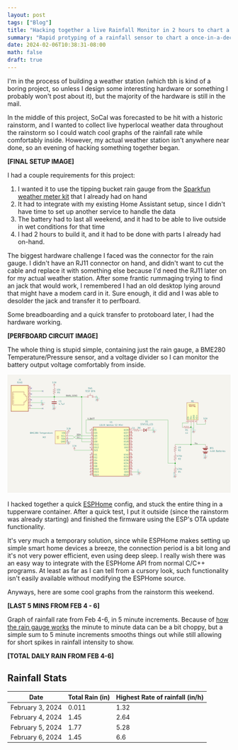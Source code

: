 ```yaml
---
layout: post
tags: ["Blog"]
title: "Hacking together a live Rainfall Monitor in 2 hours to chart a historic California rainstorm"
summary: "Rapid protyping of a rainfall sensor to chart a once-in-a-decade rainstorm"
date: 2024-02-06T10:38:31-08:00
math: false
draft: true
---
```


I'm in the process of building a weather station (which tbh is kind of a boring project, so unless I design some interesting hardware or something I probably won't post about it), but the majority of the hardware is still in the mail. 

In the middle of this project, SoCal was forecasted to be hit with a historic rainstorm, and I wanted to collect live hyperlocal weather data throughout the rainstorm so I could watch cool graphs of the rainfall rate while comfortably inside. However, my actual weather station isn't anywhere near done, so an evening of hacking something together began. 


**[FINAL SETUP IMAGE]**

I had a couple requirements for this project:
1. I wanted it to use the tipping bucket rain gauge from the [Sparkfun weather meter kit](https://www.sparkfun.com/products/15901) that I already had on hand
1. It had to integrate with my existing Home Assistant setup, since I didn't have time to set up another service to handle the data
1. The battery had to last all weekend, and it had to be able to live outside in wet conditions for that time
1. I had 2 hours to build it, and it had to be done with parts I already had on-hand. 
   
The biggest hardware challenge I faced was the connector for the rain gauge. I didn't have an RJ11 connector on hand, and didn't want to cut the cable and replace it with something else because I'd need the RJ11 later on for my actual weather station. After some frantic rummaging trying to find an jack that would work, I remembered I had an old desktop lying around that might have a modem card in it. Sure enough, it did and I was able to desolder the jack and transfer it to perfboard. 


Some breadboarding and a quick transfer to protoboard later, I had the hardware working. 

**[PERFBOARD CIRCUIT IMAGE]**

The whole thing is stupid simple, containing just the rain gauge, a BME280 Temperature/Pressure sensor, and a voltage divider so I can monitor the battery output voltage comfortably from inside. 

![schematic image](files/breadboard-schematic.png)

I hacked together a quick [ESPHome](https://esphome.io/) config, and stuck the entire thing in a tupperware container. After a quick test, I put it outside (since the rainstorm was already starting) and finished the firmware using the ESP's OTA update functionality.

It's very much a temporary solution, since while ESPHome makes setting up simple smart home devices a breeze, the connection period is a bit long and it's not very power efficient, even using deep sleep. I really wish there was an easy way to integrate with the ESPHome API from normal C/C++ programs. At least as far as I can tell from a cursory look, such functionality isn't easily available without modifying the ESPHome source. 

Anyways, here are some cool graphs from the rainstorm this weekend. 

**[LAST 5 MINS FROM FEB 4 - 6]**

Graph of rainfall rate from Feb 4-6, in 5 minute increments. Because of [how the rain gauge works](https://en.wikipedia.org/wiki/Rain_gauge#Tipping_bucket_rain_gauge) the minute to minute data can be a bit choppy, but a simple sum to 5 minute increments smooths things out while still allowing for short spikes in rainfall intensity to show. 


**[TOTAL DAILY RAIN FROM FEB 4-6]**



## Rainfall Stats
| Date             | Total Rain (in) | Highest Rate of rainfall (in/h) |
| --               | --              | --                              |
| February 3, 2024 | 0.011           | 1.32                            |
| February 4, 2024 | 1.45            | 2.64                            |
| February 5, 2024 | 1.77            | 5.28                            |
| February 6, 2024 | 1.45            | 6.6                             |













